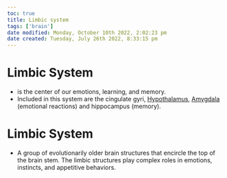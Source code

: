 ```yaml
---
toc: true
title: Limbic system
tags: ['brain']
date modified: Monday, October 10th 2022, 2:02:23 pm
date created: Tuesday, July 26th 2022, 8:33:15 pm
---
```


# Limbic System
- is the center of our emotions, learning, and memory.
- Included in this system are the cingulate gyri, [Hypothalamus](Hypothalamus.md), [Amygdala](Amygdala.md) (emotional reactions) and hippocampus (memory).

# Limbic System
- A group of evolutionarily older brain structures that encircle the top of the brain stem. The limbic structures play complex roles in emotions, instincts, and appetitive behaviors.



